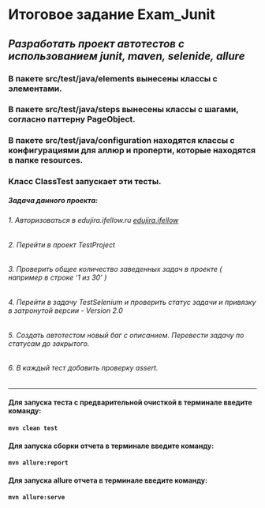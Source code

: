 # **Итоговое задание Exam_Junit**
##  _Разработать проект автотестов с использованием junit, maven, selenide, allure_
### В пакете src/test/java/elements вынесены классы с элементами.
### В пакете src/test/java/steps вынесены классы с шагами, согласно паттерну PageObject.
### В пакете src/test/java/configuration находятся классы с конфигурациями для аллюр и проперти, которые находятся в папке resources.
### Класс ClassTest запускает эти тесты.
##### Задача данного проекта: 
###### 1.	Авторизоваться в edujira.ifellow.ru [edujira.ifellow](https://edujira.ifellow.ru/ "https://edujira.ifellow.ru/")
###### 2.	Перейти в проект TestProject
###### 3.	Проверить общее количество заведенных задач в проекте ( например в  строке ‘1 из 30’ )
###### 4.	Перейти в задачу TestSelenium и проверить статус задачи и привязку в затронутой версии - Version 2.0
###### 5.	Создать автотестом новый баг с описанием. Перевести задачу по статусам до закрытого.
###### 6.	В каждый тест добавить проверку assert.
***
#### Для запуска теста с предварительной очисткой в терминале введите команду:
#### `mvn clean test`
#### Для запуска сборки отчета в терминале введите команду:
#### `mvn allure:report`
#### Для запуска allure отчета в терминале введите команду:
#### `mvn allure:serve`
